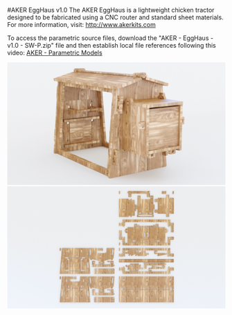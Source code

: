 #AKER EggHaus v1.0
The AKER EggHaus is a lightweight chicken tractor designed to be fabricated using a CNC router and standard sheet materials. For more information, visit: http://www.akerkits.com

To access the parametric source files, download the "AKER - EggHaus - v1.0 - SW-P.zip" file and then establish local file references following this video: [AKER - Parametric Models](https://www.youtube.com/watch?v=Ewdrlv4nSA0)

![EggHaus](https://github.com/AKERKits/EggHaus/blob/master/Images/AKER%20-%20EggHaus%20-%20v1.0%20-%20Assembly%20Cropped.jpg?raw=true)
![EggHaus](https://github.com/AKERKits/EggHaus/blob/master/Images/AKER%20-%20EggHaus%20-%20v1.0%20-%20Nesting%20Cropped.jpg?raw=true)


